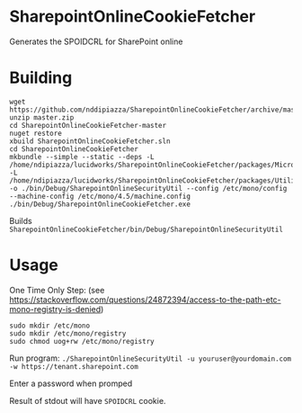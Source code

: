 # SharepointOnlineCookieFetcher
Generates the SPOIDCRL for SharePoint online

# Building
```
wget https://github.com/nddipiazza/SharepointOnlineCookieFetcher/archive/master.zip
unzip master.zip
cd SharepointOnlineCookieFetcher-master
nuget restore
xbuild SharepointOnlineCookieFetcher.sln
cd SharepointOnlineCookieFetcher
mkbundle --simple --static --deps -L /home/ndipiazza/lucidworks/SharepointOnlineCookieFetcher/packages/Microsoft.SharePointOnline.CSOM.16.1.7317.1200/lib/net45 -L /home/ndipiazza/lucidworks/SharepointOnlineCookieFetcher/packages/Utility.CommandLine.Arguments.1.3.0/lib -o ./bin/Debug/SharepointOnlineSecurityUtil --config /etc/mono/config --machine-config /etc/mono/4.5/machine.config ./bin/Debug/SharepointOnlineCookieFetcher.exe
```

Builds `SharepointOnlineCookieFetcher/bin/Debug/SharepointOnlineSecurityUtil`

# Usage

One Time Only Step: (see https://stackoverflow.com/questions/24872394/access-to-the-path-etc-mono-registry-is-denied)
```
sudo mkdir /etc/mono
sudo mkdir /etc/mono/registry
sudo chmod uog+rw /etc/mono/registry
```

Run program:
`./SharepointOnlineSecurityUtil -u youruser@yourdomain.com -w https://tenant.sharepoint.com`

Enter a password when promped

Result of stdout will have `SPOIDCRL` cookie.

